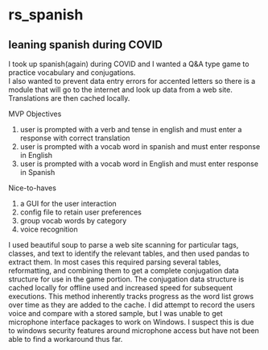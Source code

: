 # rs_spanish
## leaning spanish during COVID
I took up spanish(again) during COVID and I wanted a Q&A type game to practice vocabulary and conjugations.  
I also wanted to prevent data entry errors for accented letters so there is a module that will go to the internet and look up data from a web site.  
Translations are then cached locally.

MVP Objectives
1. user is prompted with a verb and tense in english and must enter a response with correct translation
1. user is prompted with a vocab word in spanish and must enter response in English
1. user is prompted with a vocab word in English and must enter response in Spanish

Nice-to-haves
1. a GUI for the user interaction
2. config file to retain user preferences
3. group vocab words by category
4. voice recognition

I used beautiful soup to parse a web site scanning for particular tags, classes, and text to identify the relevant tables, and then used pandas to extract them.
In most cases this required parsing several tables, reformatting, and combining them to get a complete conjugation data structure for use in the game portion.
The conjugation data structure is cached locally for offline used and increased speed for subsequent executions.  This method inherently tracks progress as the word 
list grows over time as they are added to the cache.  I did attempt to record the users voice and compare with a stored sample, but I was unable to get microphone interface
packages to work on Windows.  I suspect this is due to windows security features around microphone access but have not been able to find a workaround thus far.
